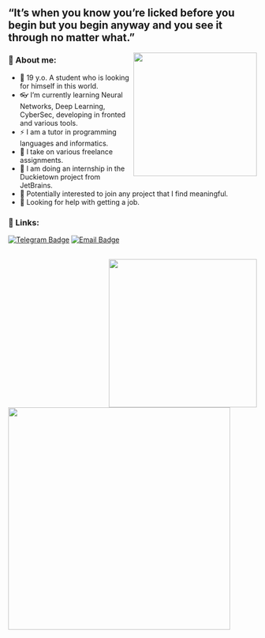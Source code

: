## “It’s when you know you’re licked before you begin but you begin anyway and you see it through no matter what.”


<img align="right" width="250" height="=250" src="https://st2.depositphotos.com/3489481/5208/i/600/depositphotos_52086275-stock-photo-book-of-life.jpg">

### 🦕 About me:

- 🐒 19 y.o. A student who is looking for himself in this world.
- 👓 I’m currently learning Neural Networks, Deep Learning, CyberSec, developing in fronted and various tools.
- ⚡️ I am a tutor in programming languages ​​and informatics.
- 🔨 I take on various freelance assignments.
- 🌱 I am doing an internship in the Duckietown project from JetBrains.
- 🌻  Potentially interested to join any project that I find meaningful.
- 🤔 Looking for help with getting a job.

### 🔗 Links:

[![Telegram Badge](https://img.shields.io/badge/-Telegram-0088cc?style=for-the-badge&logo=appveyor&logo=Telegram&logoColor=white&color=blue)](https://t.me/reek_lama)
[![Email Badge](https://img.shields.io/badge/-Email-0088cc?style=for-the-badge&logo=appveyor&logo=Gmail&logoColor=white&color=yellow)](mailto:dddazerrr@gmail.com)

<br>

<a href="https://github.com/anuraghazra/github-readme-stats">
  <img align="right" width="300" src="https://github-readme-stats.vercel.app/api/top-langs/?username=reeklama&show_icons=true&theme=cobalt&layout=compact" />

</a>
<a href="https://github.com/anuraghazra/github-readme-stats">
  <img align="left" width="450" src="https://github-readme-stats.vercel.app/api?username=reeklama&show_icons=true&theme=tokyonight&cache_seconds=1800" />
</a>

<br clear="all" />
   
